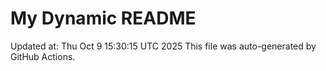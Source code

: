 # My Dynamic README
Updated at: Thu Oct  9 15:30:15 UTC 2025
This file was auto-generated by GitHub Actions.
